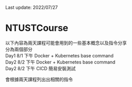 Last update: 2022/07/27  
# NTUSTCourse  

以下內容為兩天課程可能會用到的一些基本概念以及指令分享  
分為兩個部分  
Day1 8/1 下午 Docker + Kubernetes base command  
Day2 8/2 下午 Docker + Kubernetes base command  
Day2 8/2 下午 CICD 簡易安裝測試    

會根據兩天課程列出出相關的指令  
